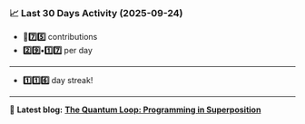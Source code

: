 <!--START_STATS-->
### 📈 Last 30 Days Activity (2025-09-24)  
- **🎱7️⃣5️⃣** contributions  
- **2️⃣9️⃣•1️⃣7️⃣** per day
---
- **1️⃣1️⃣6️⃣** day streak!
---
📝 **Latest blog:** [**The Quantum Loop: Programming in Superposition**](https://andriak.com/blog/quantum-loop)
<!--END_STATS-->
